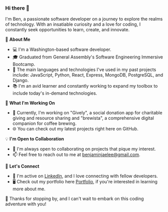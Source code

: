 ### Hi there 👋

I'm Ben, a passionate software developer on a journey to explore the realms of technology. With an insatiable curiosity and a love for coding, I constantly seek opportunities to learn, create, and innovate.

🌱 **About Me**

- 💻 I'm a Washington-based software developer. 
- 🎓 Graduated from General Assembly's Software Engineering Immersive Bootcamp.
- 🌟 The main languages and technologies I've used in my past projects include: JavaScript, Python, React, Express, MongoDB, PostgreSQL, and Django. 
- 📚 I'm an avid learner and constantly working to expand my toolbox to include today's in-demand technologies.

🚀 **What I'm Working On**

- 🔭 Currently, I'm working on "Gively", a social donation app for charitable giving and resource sharing and "brewista", a comprehensive digital companion for coffee brewing.
- 🌐 You can check out my latest projects right here on GitHub.

💡 **I'm Open to Collaboration**

- 👯 I'm always open to collaborating on projects that pique my interest.
- 📫 Feel free to reach out to me at <a href="mailto:benjaminjaelee@gmail.com">benjaminjaelee@gmail.com</a>.

🤝 **Let's Connect**

- 💬 I'm active on <a href="https://www.linkedin.com/in/benjaehyun/" target="_blank" rel="noopener noreferrer">LinkedIn</a>, and I love connecting with fellow developers.
- 🖥️ Check out my portfolio here <a href="https://www.benjaelee.com/" target="_blank" rel="noopener noreferrer">Portfolio</a>, if you're interested in learning more about me.



🚀 Thanks for stopping by, and I can't wait to embark on this coding adventure with you! 


<!--
**benjaehyun/benjaehyun** is a ✨ _special_ ✨ repository because its `README.md` (this file) appears on your GitHub profile.

Here are some ideas to get you started:

- 🔭 I’m currently working on ...
- 🌱 I’m currently learning ...
- 👯 I’m looking to collaborate on ...
- 🤔 I’m looking for help with ...
- 💬 Ask me about ...
- 📫 How to reach me: ...
- 😄 Pronouns: ...
- ⚡ Fun fact: ...
-->

